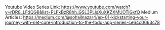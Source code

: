 Youtube Video Series Link: https://www.youtube.com/watch?v=rDR8_LFdQG8&list=PLFkBzR8hh_GSL3PLIsXuXKZXMUOTiGxfQ
Medium Articles: https://medium.com/@sohailnazar4/ep-01-kickstarting-your-journey-with-net-core-introduction-to-the-todo-app-series-ce64c0663c78
